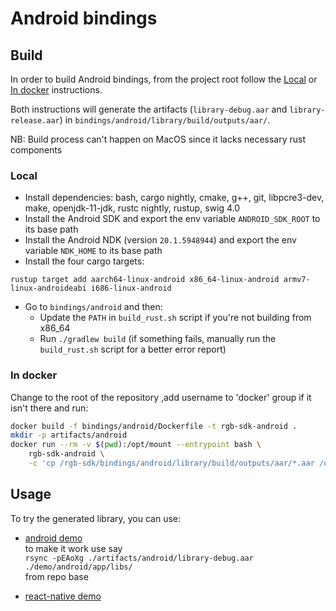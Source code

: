 # Android bindings

## Build

In order to build Android bindings, from the project root follow the
[Local](#local) or [In docker](#in-docker) instructions.

Both instructions will generate the artifacts (`library-debug.aar` and
`library-release.aar`) in `bindings/android/library/build/outputs/aar/`.

NB: Build process can't happen on MacOS since it lacks necessary rust components

### Local

* Install dependencies: bash, cargo nightly, cmake, g++, git, libpcre3-dev, make, openjdk-11-jdk, rustc nightly, rustup, swig 4.0
* Install the Android SDK and export the env variable `ANDROID_SDK_ROOT` to its base path
* Install the Android NDK (version `20.1.5948944`) and export the env variable `NDK_HOME` to its base path
* Install the four cargo targets:
```
rustup target add aarch64-linux-android x86_64-linux-android armv7-linux-androideabi i686-linux-android
```
* Go to `bindings/android` and then:
    * Update the `PATH` in `build_rust.sh` script if you're not building from x86_64
    * Run `./gradlew build` (if something fails, manually run the `build_rust.sh` script for a better error report)

### In docker

Change to the root of the repository ,add username to 'docker' group if it isn't there and run:
```bash
docker build -f bindings/android/Dockerfile -t rgb-sdk-android .
mkdir -p artifacts/android
docker run --rm -v $(pwd):/opt/mount --entrypoint bash \
    rgb-sdk-android \
    -c 'cp /rgb-sdk/bindings/android/library/build/outputs/aar/*.aar /opt/mount/artifacts/android/'
```

## Usage

To try the generated library, you can use:
- [android demo](/demo/android)  
to make it work use say  
`rsync -pEAoXg ./artifacts/android/library-debug.aar ./demo/android/app/libs/`  
from repo base  
  
- [react-native demo](/demo/react-native)
